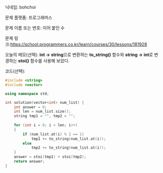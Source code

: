 닉네임: bohchoi

문제 플랫폼: 프로그래머스

문제 이름 또는 번호: 이어 붙인 수

문제 링크:https://school.programmers.co.kr/learn/courses/30/lessons/181928

오늘의 메모(선택): 
    **int -> string**으로 변환하는 **to_string()** 함수와 
    **string -> int**로 변경하는 **stoi()** 함수를 사용해 보았다.

코드(선택):

```cpp
#include <string>
#include <vector>

using namespace std;

int solution(vector<int> num_list) {
    int answer = 0;
    int len = num_list.size();
    string tmp1 = "", tmp2 = "";
    
    for (int i = 0; i < len; i++)
    {
        if (num_list.at(i) % 2 == 1)
            tmp1 += to_string(num_list.at(i));
        else
            tmp2 += to_string(num_list.at(i));
    }
    answer = stoi(tmp1) + stoi(tmp2);
    return answer;
}
```